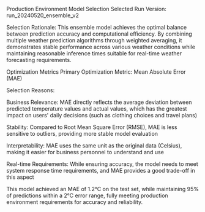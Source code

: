 Production Environment Model Selection
Selected Run Version: run_20240520_ensemble_v2

Selection Rationale:
This ensemble model achieves the optimal balance between prediction accuracy and computational efficiency. By combining multiple weather prediction algorithms through weighted averaging, it demonstrates stable performance across various weather conditions while maintaining reasonable inference times suitable for real-time weather forecasting requirements.

Optimization Metrics
Primary Optimization Metric: Mean Absolute Error (MAE)

Selection Reasons:

Business Relevance: MAE directly reflects the average deviation between predicted temperature values and actual values, which has the greatest impact on users' daily decisions (such as clothing choices and travel plans)

Stability: Compared to Root Mean Square Error (RMSE), MAE is less sensitive to outliers, providing more stable model evaluation

Interpretability: MAE uses the same unit as the original data (Celsius), making it easier for business personnel to understand and use

Real-time Requirements: While ensuring accuracy, the model needs to meet system response time requirements, and MAE provides a good trade-off in this aspect

This model achieved an MAE of 1.2°C on the test set, while maintaining 95% of predictions within a 2°C error range, fully meeting production environment requirements for accuracy and reliability.
